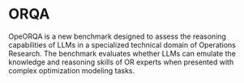 # ORQA
OpeORQA is a new benchmark designed to assess the reasoning capabilities of LLMs in a specialized technical domain of Operations Research. The benchmark evaluates whether LLMs can emulate the knowledge and reasoning skills of OR experts when presented with complex optimization modeling tasks.
